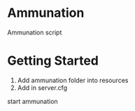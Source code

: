 # Ammunation

Ammunation script

# Getting Started

1. Add ammunation folder into resources
2. Add in server.cfg

start ammunation
